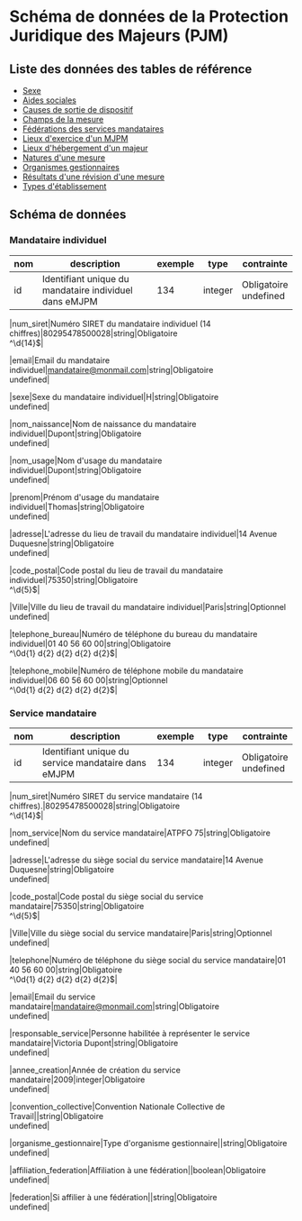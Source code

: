 # Schéma de données de la Protection Juridique des Majeurs (PJM)

## Liste des données des tables de référence

- [Sexe](./datas/sexe.csv)
- [Aides sociales](./datas/aide-sociale.csv)
- [Causes de sortie de dispositif](./datas/cause-sortie.csv)
- [Champs de la mesure](./datas/champs-mesure.csv)
- [Fédérations des services mandataires](./datas/federation-service.csv)
- [Lieux d'exercice d'un MJPM](./datas/lieu-exercice-mjpm.csv)
- [Lieux d'hébergement d'un majeur](./datas/lieu-hebergement-majeur.csv)
- [Natures d'une mesure](./datas/nature-mesure.csv)
- [Organismes gestionnaires](./datas/organisme-gestionnaire.csv)
- [Résultats d'une révision d'une mesure](./datas/resultat-revision-mesure.csv)
- [Types d'établissement](./datas/type-etablissement.csv)

## Schéma de données

### Mandataire individuel

|nom|description|exemple|type|contrainte|
|-|-|-|-|-|
|id|Identifiant unique du mandataire individuel dans eMJPM|134|integer|Obligatoire<br>undefined|

|num_siret|Numéro SIRET du mandataire individuel (14 chiffres)|80295478500028|string|Obligatoire<br>^\d{14}$|

|email|Email du mandataire individuel|mandataire@monmail.com|string|Obligatoire<br>undefined|

|sexe|Sexe du mandataire individuel|H|string|Obligatoire<br>undefined|

|nom_naissance|Nom de naissance du mandataire individuel|Dupont|string|Obligatoire<br>undefined|

|nom_usage|Nom d'usage du mandataire individuel|Dupont|string|Obligatoire<br>undefined|

|prenom|Prénom d'usage du mandataire individuel|Thomas|string|Obligatoire<br>undefined|

|adresse|L'adresse du lieu de travail du mandataire individuel|14 Avenue Duquesne|string|Obligatoire<br>undefined|

|code_postal|Code postal du lieu de travail du mandataire individuel|75350|string|Obligatoire<br>^\d{5}$|

|Ville|Ville du lieu de travail du mandataire individuel|Paris|string|Optionnel<br>undefined|

|telephone_bureau|Numéro de téléphone du bureau du mandataire individuel|01 40 56 60 00|string|Obligatoire<br>^\0d{1} d{2} d{2} d{2} d{2}$|

|telephone_mobile|Numéro de téléphone mobile du mandataire individuel|06 60 56 60 00|string|Optionnel<br>^\0d{1} d{2} d{2} d{2} d{2}$|

### Service mandataire

|nom|description|exemple|type|contrainte|
|-|-|-|-|-|
|id|Identifiant unique du service mandataire dans eMJPM|134|integer|Obligatoire<br>undefined|

|num_siret|Numéro SIRET du service mandataire (14 chiffres).|80295478500028|string|Obligatoire<br>^\d{14}$|

|nom_service|Nom du service mandataire|ATPFO 75|string|Obligatoire<br>undefined|

|adresse|L'adresse du siège social du service mandataire|14 Avenue Duquesne|string|Obligatoire<br>undefined|

|code_postal|Code postal du siège social du service mandataire|75350|string|Obligatoire<br>^\d{5}$|

|Ville|Ville du siège social du service mandataire|Paris|string|Optionnel<br>undefined|

|telephone|Numéro de téléphone du siège social du service mandataire|01 40 56 60 00|string|Obligatoire<br>^\0d{1} d{2} d{2} d{2} d{2}$|

|email|Email du service mandataire|mandataire@monmail.com|string|Obligatoire<br>undefined|

|responsable_service|Personne habilitée à représenter le service mandataire|Victoria Dupont|string|Obligatoire<br>undefined|

|annee_creation|Année de création du service mandataire|2009|integer|Obligatoire<br>undefined|

|convention_collective|Convention Nationale Collective de Travail||string|Obligatoire<br>undefined|

|organisme_gestionnaire|Type d'organisme gestionnaire||string|Obligatoire<br>undefined|

|affiliation_federation|Affiliation à une fédération||boolean|Obligatoire<br>undefined|

|federation|Si affilier à une fédération||string|Obligatoire<br>undefined|

